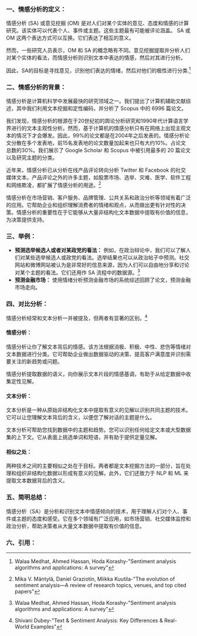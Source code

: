 ### 一、情感分析的定义：

情感分析 (SA) 或意见挖掘 (OM) 是对人们对某个实体的意见、态度和情感的计算研究。该实体可以代表个人、事件或主题。这些主题最有可能被评论涵盖。 SA 或 OM 这两个表达方式可以互换。它们表达了相互的意义。

然而，一些研究人员表示，OM 和 SA 的概念略有不同。意见挖掘提取并分析人们对某个实体的看法，而情感分析则识别文本中表达的情感，然后对其进行分析。

因此，SA的目标是寻找意见，识别他们表达的情绪，然后对他们的极性进行分类.[^1]

### 二、情感分析的背景：

情感分析是计算机科学中发展最快的研究领域之一。我们提出了计算机辅助文献综述，其中我们利用文本挖掘和定性编码，并分析了 Scopus 中的 6996 篇论文。

我们发现，情感分析的根源在于20世纪初的舆论分析研究和1990年代计算语言学界进行的文本主观性分析。然而，基于计算机的情感分析只有在网络上出现主观文本的情况下才会爆发。因此，99%的论文都是在2004年之后发表的。情感分析论文分散在多个发表地，前15名发表地的论文数量加起来也只有大约10%。占论文总数的30%。我们展示了 Google Scholar 和 Scopus 中被引用最多的 20 篇论文以及研究主题的分类。

近年来，情感分析已从分析在线产品评论转向分析 Twitter 和 Facebook 的社交媒体文本。产品评论之外的许多主题，如股票市场、选举、灾难、医学、软件工程和网络欺凌，都扩展了情感分析的用途。[^2]

情感分析在市场营销、客户服务、品牌管理、公共关系和政治分析等领域有着广泛的应用。它帮助企业和组织理解消费者的情绪和观点，从而做出更有针对性的决策。情感分析的重要性在于它能够从大量非结构化文本数据中提取有价值的信息，为决策提供支持。

### 三、举例：

+ **预测选举候选人或者对某政党的看法：** 例如，在政治辩论中，我们可以了解人们对某些选举候选人或政党的看法。选举结果也可以从政治帖子中预测。社交网站和微博网站被认为是非常好的信息来源，因为人们可以自由地分享和讨论对某个主题的看法。它们还用作 SA 流程中的数据源。[^3]
+ **预测金融市场：** 使用情绪分析预测金融市场的系统综述回顾了论文，预测金融市场走向。

### 四、对比分析：

情感分析经常和文本分析一并被提及，但两者有显著的区别。[^4]

#### 情感分析：

情感分析让你了解文本背后的情感。该方法根据消极、积极、中性、悲伤等情绪对文本数据进行分类。它可帮助企业做出数据驱动的决策、提高客户满意度并识别需要关注的新趋势或问题。

情感分析提取数据的语义，向你展示文本片段的情感基调，有助于从给定数据中收集定性见解。

#### 文本分析：

文本分析是一种从原始非结构化文本中提取有意义的见解以识别共同主题的技术。它可以让您理解文本背后的含义，以便您了解对话的主题是什么。

文本分析可帮助您找到数据中的主题和趋势。您可以识别任何给定文本或大型数据集的上下文。它从表面上挑选单词和短语，并有助于提供定量见解。

#### 相似之处：

两种技术之间的主要相似之处在于目标。两者都是文本挖掘方法的一部分，旨在处理和组织非结构化数据以形成有意义的见解。此外，它们还致力于 NLP 和 ML 来提取文本数据背后的含义。

### 五、简明总结：

情感分析（SA）是分析和识别文本中情感倾向的技术，用于理解人们对个人、事件或主题的态度和感受。它在多个领域有广泛应用，如市场营销、社交媒体监控和政治分析，帮助决策者从大量文本数据中提取有价值的信息。

### 六、引用：

[^1]:Walaa Medhat, Ahmed Hassan, Hoda Korashy-"Sentiment analysis algorithms and applications: A survey"
[^2]:Mika V. Mäntylä, Daniel Graziotin, Miikka Kuutila-"The evolution of sentiment analysis—A review of research topics, venues, and top cited papers"
[^3]:Walaa Medhat, Ahmed Hassan, Hoda Korashy-"Sentiment analysis algorithms and applications: A survey"
[^4]:Shivani Dubey-"Text & Sentiment Analysis: Key Differences & Real-World Examples"
